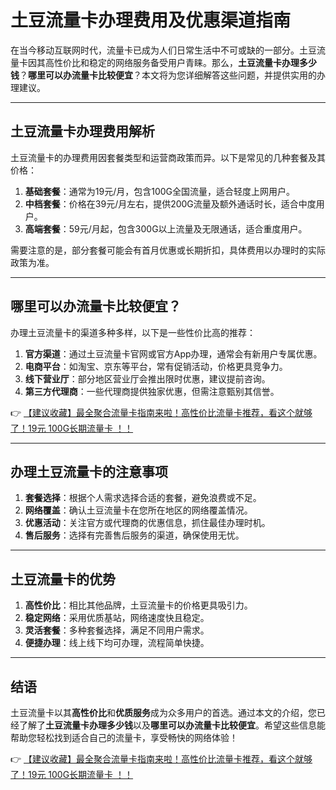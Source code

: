 # 土豆流量卡办理费用及优惠渠道指南

在当今移动互联网时代，流量卡已成为人们日常生活中不可或缺的一部分。土豆流量卡因其高性价比和稳定的网络服务备受用户青睐。那么，**土豆流量卡办理多少钱**？**哪里可以办流量卡比较便宜**？本文将为您详细解答这些问题，并提供实用的办理建议。

---

## 土豆流量卡办理费用解析

土豆流量卡的办理费用因套餐类型和运营商政策而异。以下是常见的几种套餐及其价格：

1. **基础套餐**：通常为19元/月，包含100G全国流量，适合轻度上网用户。
2. **中档套餐**：价格在39元/月左右，提供200G流量及额外通话时长，适合中度用户。
3. **高端套餐**：59元/月起，包含300G以上流量及无限通话，适合重度用户。

需要注意的是，部分套餐可能会有首月优惠或长期折扣，具体费用以办理时的实际政策为准。

---

## 哪里可以办流量卡比较便宜？

办理土豆流量卡的渠道多种多样，以下是一些性价比高的推荐：

1. **官方渠道**：通过土豆流量卡官网或官方App办理，通常会有新用户专属优惠。
2. **电商平台**：如淘宝、京东等平台，常有促销活动，价格更具竞争力。
3. **线下营业厅**：部分地区营业厅会推出限时优惠，建议提前咨询。
4. **第三方代理商**：一些代理商提供独家优惠，但需注意甄别其信誉。

👉 [【建议收藏】最全聚合流量卡指南来啦！高性价比流量卡推荐，看这个就够了！19元 100G长期流量卡 ！！](https://bit.ly/Liuliangka)

---

## 办理土豆流量卡的注意事项

1. **套餐选择**：根据个人需求选择合适的套餐，避免浪费或不足。
2. **网络覆盖**：确认土豆流量卡在您所在地区的网络覆盖情况。
3. **优惠活动**：关注官方或代理商的优惠信息，抓住最佳办理时机。
4. **售后服务**：选择有完善售后服务的渠道，确保使用无忧。

---

## 土豆流量卡的优势

1. **高性价比**：相比其他品牌，土豆流量卡的价格更具吸引力。
2. **稳定网络**：采用优质基站，网络速度快且稳定。
3. **灵活套餐**：多种套餐选择，满足不同用户需求。
4. **便捷办理**：线上线下均可办理，流程简单快捷。

---

## 结语

土豆流量卡以其**高性价比**和**优质服务**成为众多用户的首选。通过本文的介绍，您已经了解了**土豆流量卡办理多少钱**以及**哪里可以办流量卡比较便宜**。希望这些信息能帮助您轻松找到适合自己的流量卡，享受畅快的网络体验！

👉 [【建议收藏】最全聚合流量卡指南来啦！高性价比流量卡推荐，看这个就够了！19元 100G长期流量卡 ！！](https://bit.ly/Liuliangka)
